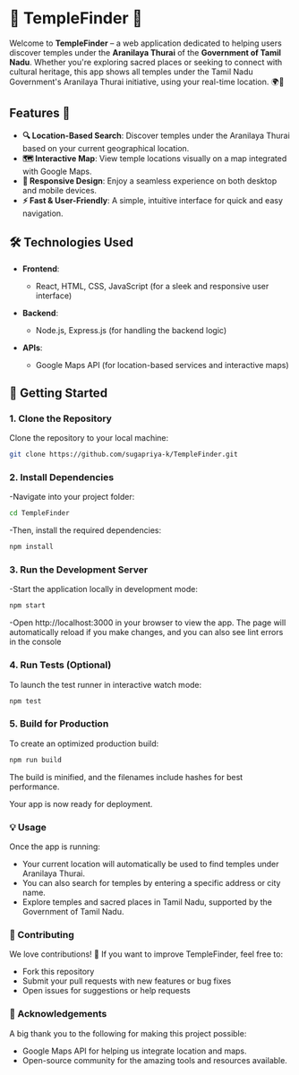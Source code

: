 # 🌟 TempleFinder 🌟

Welcome to **TempleFinder** – a web application dedicated to helping users discover temples under the **Aranilaya Thurai** of the **Government of Tamil Nadu**. Whether you're exploring sacred places or seeking to connect with cultural heritage, this app shows all temples under the Tamil Nadu Government's Aranilaya Thurai initiative, using your real-time location. 🌍🕌

## Features 🚀

- **🔍 Location-Based Search**: Discover temples under the Aranilaya Thurai based on your current geographical location.
- **🗺️ Interactive Map**: View temple locations visually on a map integrated with Google Maps.
- **📱 Responsive Design**: Enjoy a seamless experience on both desktop and mobile devices.
- **⚡ Fast & User-Friendly**: A simple, intuitive interface for quick and easy navigation.

## 🛠️ Technologies Used

- **Frontend**:  
  - React, HTML, CSS, JavaScript (for a sleek and responsive user interface)
  
- **Backend**:  
  - Node.js, Express.js (for handling the backend logic)
  
- **APIs**:  
  - Google Maps API (for location-based services and interactive maps)

## 🚀 Getting Started

### 1. Clone the Repository

Clone the repository to your local machine:
```bash
git clone https://github.com/sugapriya-k/TempleFinder.git
```

### 2. Install Dependencies
-Navigate into your project folder:

```bash 
cd TempleFinder
```

-Then, install the required dependencies:
```bash
npm install
```

### 3. Run the Development Server

-Start the application locally in development mode:

```bash
npm start
```
-Open http://localhost:3000 in your browser to view the app.
The page will automatically reload if you make changes, and you can also see lint errors in the console

### 4. Run Tests (Optional)

To launch the test runner in interactive watch mode:

```bash
npm test
```
### 5. Build for Production
To create an optimized production build:

```bash
npm run build
```
The build is minified, and the filenames include hashes for best performance.

Your app is now ready for deployment.

### 💡 Usage
Once the app is running:

- Your current location will automatically be used to find temples under Aranilaya Thurai.
- You can also search for temples by entering a specific address or city name.
- Explore temples and sacred places in Tamil Nadu, supported by the Government of Tamil Nadu.

### 🤝 Contributing
We love contributions! 🌱 If you want to improve TempleFinder, feel free to:

- Fork this repository
- Submit your pull requests with new features or bug fixes
- Open issues for suggestions or help requests

### 🙏 Acknowledgements
A big thank you to the following for making this project possible:

- Google Maps API for helping us integrate location and maps.
- Open-source community for the amazing tools and resources available.





